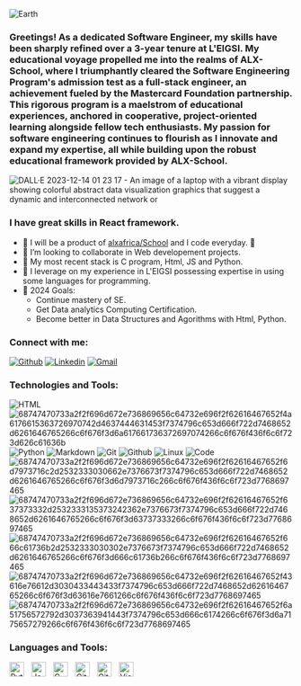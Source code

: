 ![Earth](https://github.com/mohammedchakir/alx-higher_level_programming/assets/129831433/298bda1a-0da0-4d69-aa62-6f7a14cd68cd)


### Greetings! As a dedicated Software Engineer, my skills have been sharply refined over a 3-year tenure at L'EIGSI. My educational voyage propelled me into the realms of ALX-School, where I triumphantly cleared the Software Engineering Program's admission test as a full-stack engineer, an achievement fueled by the Mastercard Foundation partnership. This rigorous program is a maelstrom of educational experiences, anchored in cooperative, project-oriented learning alongside fellow tech enthusiasts. My passion for software engineering continues to flourish as I innovate and expand my expertise, all while building upon the robust educational framework provided by ALX-School.



![DALL·E 2023-12-14 01 23 17 - An image of a laptop with a vibrant display showing colorful abstract data visualization graphics that suggest a dynamic and interconnected network or](https://github.com/mohammedchakir/alx-higher_level_programming/assets/129831433/e8d4634b-d6e5-4f06-9deb-b36e10666b37)



### I have great skills in React framework.

- 🌱 I will be a product of [alxafrica/School](https://www.alxafrica.com/) and I code everyday. 🤣
- 👯 I’m looking to collaborate in Web developement projects.
- 🤣 My most recent stack is C program, Html, JS and Python.
- 🤣 I leverage on my experience in L'EIGSI possessing expertise in using some languages for programming.
- 🥅 2024 Goals: 
    - Continue mastery of SE.
    - Get Data analytics Computing Certification.
    - Become better in Data Structures and Agorithms with Html, Python.




### Connect with me:

[![Github](https://img.shields.io/badge/Github-000000?&style=for-the-badge&logo=github&logoColor=white)](https://github.com/mohammedchakir)
[![Linkedin](https://img.shields.io/badge/linkedin-%230077B5.svg?&style=for-the-badge&logo=linkedin&logoColor=white)](https://www.linkedin.com/in/mohammed-chakir-zerrouki-540163213/)
[![Gmail](https://img.shields.io/badge/gmail-D14836?&style=for-the-badge&logo=gmail&logoColor=white)](https://mail.google.com/mail/u/0/#inbox)


### Technologies and Tools:

![HTML](https://img.shields.io/badge/html5-%23E34F26.svg?style=for-the-badge&logo=html5&logoColor=white)
![68747470733a2f2f696d672e736869656c64732e696f2f62616467652f4a6176615363726970742d4637444631453f7374796c653d666f722d7468652d6261646765266c6f676f3d6a617661736372697074266c6f676f436f6c6f723d626c61636b](https://github.com/mohammedchakir/alx-low_level_programming/assets/129831433/c95bbc60-04d9-4e89-b761-b1de090b632d) ![Python](https://img.shields.io/badge/python-%2314354C.svg?style=for-the-badge&logo=python&logoColor=white)
![Markdown](https://img.shields.io/badge/markdown-%23000000.svg?style=for-the-badge&logo=markdown&logoColor=white)
![Git](https://img.shields.io/badge/git-%23F05033.svg?style=for-the-badge&logo=git&logoColor=white) 
![Github](https://img.shields.io/badge/github-%23121011.svg?style=for-the-badge&logo=github&logoColor=white) 
![Linux](https://img.shields.io/badge/Linux-FCC624?style=for-the-badge&logo=linux&logoColor=black)
![Code](https://img.shields.io/badge/VisualStudioCode-0078d7.svg?style=for-the-badge&logo=visual-studio-code&logoColor=white)
![68747470733a2f2f696d672e736869656c64732e696f2f62616467652f6d7973716c2d2532333030662e7376673f7374796c653d666f722d7468652d6261646765266c6f676f3d6d7973716c266c6f676f436f6c6f723d7768697465](https://github.com/mohammedchakir/alx-higher_level_programming/assets/129831433/5e7d2431-3b0b-46a4-8d37-e91d37b239f6)
![68747470733a2f2f696d672e736869656c64732e696f2f62616467652f637373332d2532333135373242362e7376673f7374796c653d666f722d7468652d6261646765266c6f676f3d63737333266c6f676f436f6c6f723d7768697465](https://github.com/mohammedchakir/alx-higher_level_programming/assets/129831433/98800f73-343a-40c0-8d6a-8127b06e134b)
![68747470733a2f2f696d672e736869656c64732e696f2f62616467652f666c61736b2d2532333030302e7376673f7374796c653d666f722d7468652d6261646765266c6f676f3d666c61736b266c6f676f436f6c6f723d7768697465](https://github.com/mohammedchakir/alx-higher_level_programming/assets/129831433/2cbc8b6d-1e92-40c1-9224-d9351a8d3b3c)
![68747470733a2f2f696d672e736869656c64732e696f2f62616467652f43616e76612d3030433443433f7374796c653d666f722d7468652d6261646765266c6f676f3d63616e7661266c6f676f436f6c6f723d7768697465](https://github.com/mohammedchakir/alx-low_level_programming/assets/129831433/b50fbffd-8286-4327-a75b-531e5837371e)
![68747470733a2f2f696d672e736869656c64732e696f2f62616467652f6a51756572792d3037363941443f7374796c653d666c6174266c6f676f3d6a7175657279266c6f676f436f6c6f723d7768697465](https://github.com/mohammedchakir/Recipe_hub/assets/129831433/c639402c-a687-46ec-97d3-0acb008ca662)



### Languages and Tools:
<img align="left" alt="Python" width="26px" src="https://cdn.jsdelivr.net/gh/devicons/devicon/icons/python/python-original.svg" style="padding-right:10px;" />
<img align="left" alt="JavaScript" width="26px" src="https://cdn.jsdelivr.net/gh/devicons/devicon/icons/javascript/javascript-original.svg" style="padding-right:10px;" />
<img align="left" alt="C" width="26px" src="https://cdn.jsdelivr.net/gh/devicons/devicon/icons/c/c-original.svg" style="padding-right:10px;" />
<img align="left" alt="Git" width="26px" src="https://cdn.jsdelivr.net/gh/devicons/devicon/icons/git/git-original.svg" style="padding-right:10px;" />
<img align="left" alt="GitHub" width="26px" src="https://user-images.githubusercontent.com/3369400/139447912-e0f43f33-6d9f-45f8-be46-2df5bbc91289.png" style="padding-right:10px;" />
<img align="left" alt="Visual Studio Code" width="26px" src="https://cdn.jsdelivr.net/gh/devicons/devicon/icons/vscode/vscode-original.svg" style="padding-right:10px;" />



